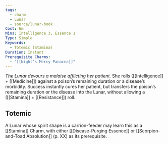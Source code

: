 ```yaml
---
tags:
  - charm
  - Lunar
  - source/lunar-book
Cost: 6m
Mins: Intelligence 3, Essence 1
Type: Simple
Keywords:
  - Totemic (Stamina)
Duration: Instant
Prerequisite Charms:
  - "[[Night’s Mercy Panacea]]"
---
```

*The Lunar devours a malaise afflicting her patient.*
She rolls ([[Intelligence]] + [[Medicine]]) against a poison’s remaining duration or a disease’s morbidity. Success instantly cures her patient, but transfers the poison’s remaining duration or the disease into the Lunar, without allowing a ([[Stamina]] + [[Resistance]]) roll. 
## Totemic 

A Lunar whose spirit shape is a carrion-feeder may learn this as a [[Stamina]] Charm, with either [[Disease-Purging Essence]] or [[Scorpion-and-Toad Absolution]] (p. XX) as its prerequisite.